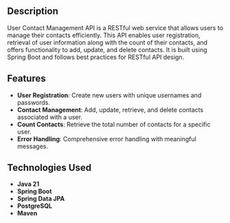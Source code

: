 ## Description

User Contact Management API is a RESTful web service that allows users to manage their contacts efficiently. This API enables user registration, retrieval of user information along with the count of their contacts, and offers functionality to add, update, and delete contacts. It is built using Spring Boot and follows best practices for RESTful API design.

## Features

- **User Registration**: Create new users with unique usernames and passwords.
- **Contact Management**: Add, update, retrieve, and delete contacts associated with a user.
- **Count Contacts**: Retrieve the total number of contacts for a specific user.
- **Error Handling**: Comprehensive error handling with meaningful messages.

## Technologies Used

- **Java 21**
- **Spring Boot**
- **Spring Data JPA**
- **PostgreSQL**
- **Maven**

